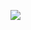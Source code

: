 ![]([https://raw.githubusercontent.com/timmki/github-stats/master/generated/overview.svg](https://github-readme-stats-roan-seven-80.vercel.app/api?username=timmki&count_private=true&show_icons=true&theme=tokyonight&hide=stars))

